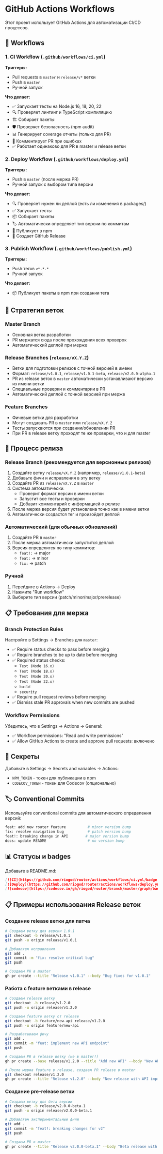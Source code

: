 # GitHub Actions Workflows

Этот проект использует GitHub Actions для автоматизации CI/CD процессов.

## 🔄 Workflows

### 1. **CI Workflow** (`.github/workflows/ci.yml`)

**Триггеры:**
- Pull requests в `master` и `release/v*` ветки
- Push в `master`
- Ручной запуск

**Что делает:**
- ✅ Запускает тесты на Node.js 16, 18, 20, 22
- 🔍 Проверяет линтинг и TypeScript компиляцию
- 🏗️ Собирает пакеты
- 🛡️ Проверяет безопасность (npm audit)
- 📊 Генерирует coverage отчеты (только для PR)
- 💬 Комментирует PR при ошибках
- ✅ Работает одинаково для PR в master и release ветки

### 2. **Deploy Workflow** (`.github/workflows/deploy.yml`)

**Триггеры:**
- Push в `master` (после мержа PR)
- Ручной запуск с выбором типа версии

**Что делает:**
- 🔍 Проверяет нужен ли деплой (есть ли изменения в packages/)
- ✅ Запускает тесты
- 📦 Собирает пакеты
- 🏷️ Автоматически определяет тип версии по коммитам
- 🚀 Публикует в npm
- 📝 Создает GitHub Release

### 3. **Publish Workflow** (`.github/workflows/publish.yml`)

**Триггеры:**
- Push тегов `v*.*.*`
- Ручной запуск

**Что делает:**
- 📦 Публикует пакеты в npm при создании тега





## 🌳 Стратегия веток

### **Master Branch**
- Основная ветка разработки
- PR мержатся сюда после прохождения всех проверок
- Автоматический деплой при мерже

### **Release Branches** (`release/vX.Y.Z`)
- Ветки для подготовки релизов с точной версией в имени
- Формат: `release/v1.0.1`, `release/v1.0.1-beta`, `release/v2.0.0-alpha.1`
- PR из release веток в `master` автоматически устанавливают версию из имени ветки
- Специальные проверки и комментарии в PR
- Автоматический деплой с точной версией при мерже

### **Feature Branches**
- Фичевые ветки для разработки
- Могут создавать PR в `master` или `release/vX.Y.Z`
- Тесты запускаются при создании/обновлении PR
- При PR в release ветку проходят те же проверки, что и для master

## 🚀 Процесс релиза

### Release Branch (рекомендуется для версионных релизов)
1. Создайте ветку `release/vX.Y.Z` (например, `release/v1.0.1-beta`)
2. Добавьте фичи и исправления в эту ветку
3. Создайте PR из `release/vX.Y.Z` в `master`
4. Система автоматически:
   - Проверит формат версии в имени ветки
   - Запустит все тесты и проверки
   - Добавит комментарий с информацией о релизе
5. После мержа версия будет установлена точно как в имени ветки
6. Автоматически создастся тег и произойдет деплой

### Автоматический (для обычных обновлений)
1. Создайте PR в `master`
2. После мержа автоматически запустится деплой
3. Версия определится по типу коммитов:
   - `feat!:` → major
   - `feat:` → minor  
   - `fix:` → patch

### Ручной
1. Перейдите в Actions → Deploy
2. Нажмите "Run workflow"
3. Выберите тип версии (patch/minor/major/prerelease)

## 📋 Требования для мержа

### Branch Protection Rules
Настройте в Settings → Branches для `master`:

- ✅ Require status checks to pass before merging
- ✅ Require branches to be up to date before merging
- ✅ Required status checks:
  - `Test (Node 16.x)`
  - `Test (Node 18.x)` 
  - `Test (Node 20.x)`
  - `Test (Node 22.x)`
  - `build`
  - `security`
- ✅ Require pull request reviews before merging
- ✅ Dismiss stale PR approvals when new commits are pushed

### Workflow Permissions
Убедитесь, что в Settings → Actions → General:
- ✅ Workflow permissions: "Read and write permissions"
- ✅ Allow GitHub Actions to create and approve pull requests: включено

## 🔐 Секреты

Добавьте в Settings → Secrets and variables → Actions:

- `NPM_TOKEN` - токен для публикации в npm
- `CODECOV_TOKEN` - токен для Codecov (опционально)

## 🏷️ Conventional Commits

Используйте conventional commits для автоматического определения версий:

```bash
feat: add new router feature          # minor version bump
fix: resolve navigation bug           # patch version bump  
feat!: breaking change in API        # major version bump
docs: update README                   # no version bump
```


## 📊 Статусы и badges

Добавьте в README.md:

```markdown
[![CI](https://github.com/riogod/router/actions/workflows/ci.yml/badge.svg)](https://github.com/riogod/router/actions/workflows/ci.yml)
[![Deploy](https://github.com/riogod/router/actions/workflows/deploy.yml/badge.svg)](https://github.com/riogod/router/actions/workflows/deploy.yml)
[![codecov](https://codecov.io/gh/riogod/router/branch/master/graph/badge.svg)](https://codecov.io/gh/riogod/router)
```

## 📋 Примеры использования Release веток

### Создание release ветки для патча
```bash
# Создаем ветку для версии 1.0.1
git checkout -b release/v1.0.1
git push -u origin release/v1.0.1

# Добавляем исправления
git add .
git commit -m "fix: resolve critical bug"
git push

# Создаем PR в master
gh pr create --title "Release v1.0.1" --body "Bug fixes for v1.0.1"
```

### Работа с feature ветками в release
```bash
# Создаем release ветку
git checkout -b release/v1.2.0
git push -u origin release/v1.2.0

# Создаем feature ветку от release
git checkout -b feature/new-api release/v1.2.0
git push -u origin feature/new-api

# Разрабатываем фичу
git add .
git commit -m "feat: implement new API endpoint"
git push

# Создаем PR в release ветку (не в master!)
gh pr create --base release/v1.2.0 --title "Add new API" --body "New API for v1.2.0"

# После мержа feature в release, создаем PR release в master
git checkout release/v1.2.0
gh pr create --title "Release v1.2.0" --body "New release with API improvements"
```

### Создание pre-release ветки
```bash
# Создаем ветку для бета версии
git checkout -b release/v2.0.0-beta.1
git push -u origin release/v2.0.0-beta.1

# Добавляем экспериментальные фичи
git add .
git commit -m "feat!: breaking changes for v2"
git push

# Создаем PR в master
gh pr create --title "Release v2.0.0-beta.1" --body "Beta release with breaking changes"
``` 